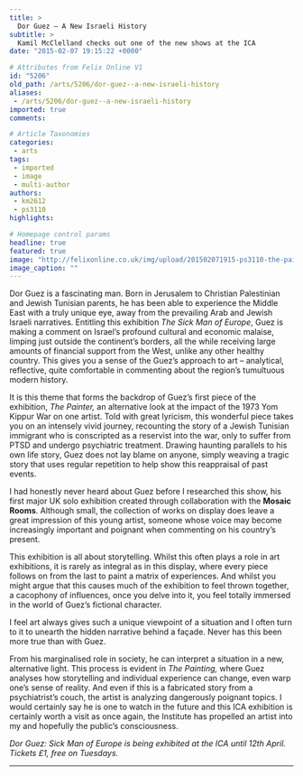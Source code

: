 ```yaml
---
title: >
  Dor Guez — A New Israeli History
subtitle: >
  Kamil McClelland checks out one of the new shows at the ICA
date: "2015-02-07 19:15:22 +0000"

# Attributes from Felix Online V1
id: "5206"
old_path: /arts/5206/dor-guez--a-new-israeli-history
aliases:
 - /arts/5206/dor-guez--a-new-israeli-history
imported: true
comments:

# Article Taxonomies
categories:
 - arts
tags:
 - imported
 - image
 - multi-author
authors:
 - km2612
 - ps3110
highlights:

# Homepage control params
headline: true
featured: true
image: "http://felixonline.co.uk/img/upload/201502071915-ps3110-the-painter-2015-courtesy-the-artist--copya.jpg"
image_caption: ""
---
```


Dor Guez is a fascinating man. Born in Jerusalem to Christian Palestinian and Jewish Tunisian parents, he has been able to experience the Middle East with a truly unique eye, away from the prevailing Arab and Jewish Israeli narratives. Entitling this exhibition _The Sick Man of Europe_, Guez is making a comment on Israel’s profound cultural and economic malaise, limping just outside the continent’s borders, all the while receiving large amounts of financial support from the West, unlike any other healthy country. This gives you a sense of the Guez’s approach to art – analytical, reflective, quite comfortable in commenting about the region’s tumultuous modern history.

It is this theme that forms the backdrop of Guez’s first piece of the exhibition, _The Painter,_ an alternative look at the impact of the 1973 Yom Kippur War on one artist. Told with great lyricism, this wonderful piece takes you on an intensely vivid journey, recounting the story of a Jewish Tunisian immigrant who is conscripted as a reservist into the war, only to suffer from PTSD and undergo psychiatric treatment. Drawing haunting parallels to his own life story, Guez does not lay blame on anyone, simply weaving a tragic story that uses regular repetition to help show this reappraisal of past events.

I had honestly never heard about Guez before I researched this show, his first major UK solo exhibition created through collaboration with the __Mosaic Rooms__. Although small, the collection of works on display does leave a great impression of this young artist, someone whose voice may become increasingly important and poignant when commenting on his country’s present.

This exhibition is all about storytelling. Whilst this often plays a role in art exhibitions, it is rarely as integral as in this display, where every piece follows on from the last to paint a matrix of experiences. And whilst you might argue that this causes much of the exhibition to feel thrown together, a cacophony of influences, once you delve into it, you feel totally immersed in the world of Guez’s fictional character.

I feel art always gives such a unique viewpoint of a situation and I often turn to it to unearth the hidden narrative behind a façade. Never has this been more true than with Guez.

From his marginalised role in society, he can interpret a situation in a new, alternative light. This process is evident in _The Painting,_ where Guez analyses how storytelling and individual experience can change, even warp one’s sense of reality. And even if this is a fabricated story from a psychiatrist’s couch, the artist is analyzing dangerously poignant topics. I would certainly say he is one to watch in the future and this ICA exhibition is certainly worth a visit as once again, the Institute has propelled an artist into my and hopefully the public’s consciousness.

_Dor Guez: Sick Man of Europe is being exhibited at the ICA until 12th April. Tickets £1, free on Tuesdays._

____
